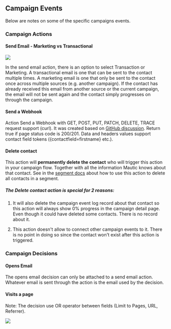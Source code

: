 ## Campaign Events

Below are notes on some of the specific campaigns events. 

### Campaign Actions

#### Send Email - Marketing vs Transactional

![](/campaigns/media/send-email-delay.png)

In the send email action, there is an option to select Transaction or Marketing. A transactional email is one that can be sent to the contact multiple times. A marketing email is one that only be sent to the contact once across multiple sources (e.g. another campaign). If the contact has already received this email from another source or the current campaign, the email will not be sent again and the contact simply progresses on through the campaign.

#### Send a Webhook

Action Send a Webhook with GET, POST, PUT, PATCH, DELETE, TRACE request support (curl). It was created based on [GitHub discussion](https://github.com/mautic/mautic/issues/854). Return true if page status code is 200/201.  Data and headers values support contact field tokens ({contactfield=firstname} etc.).

#### Delete contact

This action will **permanently delete the contact** who will trigger this action in your campaign flow. Together with all the information Mautic knows about that contact. See in the [segment docs](./../contacts/managing_contacts.html#delete-all-contacts-in-a-segment) about how to use this action to delete all contacts in a segment.

##### The Delete contact action is special for 2 reasons:

1.  It will also delete the campaign event log record about that contact so this action will always show 0% progress in the campaign detail page. Even though it could have deleted some contacts. There is no record about it.

2. This action doesn't allow to connect other campaign events to it. There is no point in doing so since the contact won't exist after this action is triggered.

### Campaign Decisions

#### Opens Email

The opens email decision can only be attached to a send email action. Whatever email is sent through the action is the email used by the decision. 

#### Visits a page


Note: The decision use OR operator between fields (Limit to Pages, URL, Referrer).

![](/campaigns/media/vists-a-page.PNG)